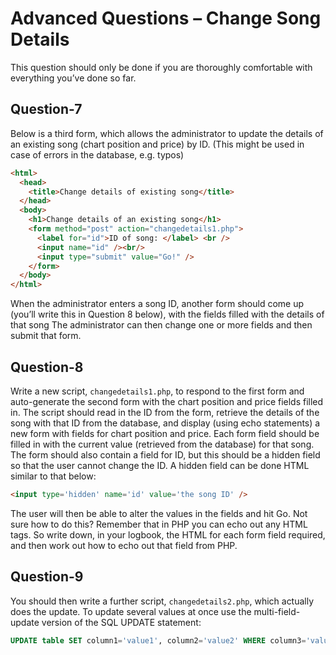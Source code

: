 # Advanced Questions – Change Song Details
This question should only be done if you are thoroughly comfortable with
everything you’ve done so far.  

## Question-7
Below is a third form, which allows the administrator to update the details
of an existing song (chart position and price) by ID. (This might be used in case
of errors in the database, e.g. typos)
```html
<html>
  <head>
    <title>Change details of existing song</title>
  </head>
  <body>
    <h1>Change details of an existing song</h1>
    <form method="post" action="changedetails1.php">
      <label for="id">ID of song: </label> <br />
      <input name="id" /><br/>
      <input type="submit" value="Go!" />
    </form>
  </body>
</html>
```

When the administrator enters a song ID, another form should come up (you’ll
write this in Question 8 below), with the fields filled with the details of that
song The administrator can then change one or more fields and then submit
that form.

## Question-8
Write a new script, `changedetails1.php`, to respond to the first form and
auto-generate the second form with the chart position and price fields filled in.
The script should read in the ID from the form, retrieve the details of the song
with that ID from the database, and display (using echo statements) a new
form with fields for chart position and price. Each form field should be filled in
with the current value (retrieved from the database) for that song. The form
should also contain a field for ID, but this should be a hidden field so that the
user cannot change the ID. A hidden field can be done HTML similar to that
below:

 ```html
 <input type='hidden' name='id' value='the song ID' />
 ```
 
The user will then be able to alter the values in the fields and hit Go.
Not sure how to do this? Remember that in PHP you can echo out any HTML
tags. So write down, in your logbook, the HTML for each form field required,
and then work out how to echo out that field from PHP.

## Question-9
You should then write a further script, `changedetails2.php`, which actually
does the update. To update several values at once use the multi-field-update
version of the SQL UPDATE statement:
```sql
UPDATE table SET column1='value1', column2='value2' WHERE column3='value3'
```
